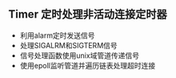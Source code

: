 ## Timer 定时处理非活动连接定时器

* 利用alarm定时发送信号
* 处理SIGALRM和SIGTERM信号
* 信号处理函数使用unix域管道传递信号
* 使用epoll监听管道并遍历链表处理超时连接





